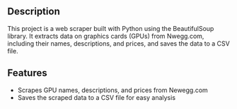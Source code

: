 ## Description
This project is a web scraper built with Python using the BeautifulSoup library. 
It extracts data on graphics cards (GPUs) from Nwegg.com, including their names, descriptions, and prices, and saves the data to a CSV file.

## Features
- Scrapes GPU names, descriptions, and prices from Newegg.com
- Saves the scraped data to a CSV file for easy analysis
